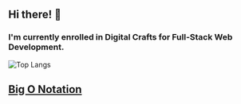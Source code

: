 ## Hi there! 👋

### I'm currently enrolled in Digital Crafts for Full-Stack Web Development. 

![Top Langs](https://github-readme-stats.vercel.app/api/top-langs/?username=ETH1Elohim&theme=tokyonight)

## [Big O Notation](https://github.com/ETH1Elohim/Big-O)
